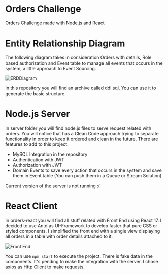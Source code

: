 # Orders Challenge
Orders Challenge made with Node.js and React



# Entity Relationship Diagram

The following diagram takes in consideration Orders with details, Role based authorization and Event table to manage all events that occurs in the system, a little approach to Event Sourcing.

![ERDDiagram](https://user-images.githubusercontent.com/53315757/127785990-db35a8d3-19f0-4142-9441-1db1a9efdc75.png)


In this repository you will find an archive called ddl.sql. You can use it to generate the basic structure. 

# Node.js Server 

In server folder you will find node.js files to serve request related with orders. You will notice that has a Clean Code approach trying to separate functionality in order to keep it ordered and clean in the future. There are features to add to this project.

- MySQL Integration in the repository
- Authentication with JWT
- Authorization with JWT
- Domain Events to save every action that occurs in the system and save them in Event table (You can push them in a Queue or Stream Solution)

Current version of the server is not running :(

# React Client

In orders-react you will find all stuff related with Front End using React 17. I decided to use Antd as UI-Framework to develop faster that pure CSS or styled components. I simplified the front end with a single view displaying all orders in a table with order details attached to it.

![Front End](https://user-images.githubusercontent.com/53315757/127786004-ba988607-2207-47d7-94f3-dbfe93f45b64.PNG)


You can use `npm start` to execute the project. There is fake data in the components. It's pending to make the integration with the server. I chose axios as Http Client to make requests.
